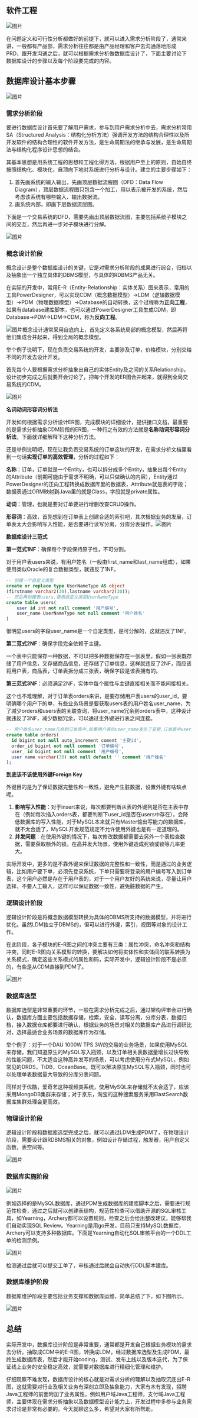 ## 软件工程

![图片](images/640-20220104103521056)

在问题定义和可行性分析都做好的前提下，就可以进入需求分析阶段了，通常来讲，一般都有产品部，需求分析往往都是由产品经理和客户去沟通落地形成PRD，跟开发沟通之后，就可以根据需求分析做数据库设计了，下面主要讨论下数据库设计的步骤以及每个阶段要完成的内容。

## 数据库设计基本步骤

![图片](images/640-20220104104811287)

### 需求分析阶段

要进行数据库设计首先要了解用户需求，参与到用户需求分析中去，需求分析常用SA（Structured Analysis：结构化分析方法）强调开发方法的结构合理性以及所开发软件的结构合理性的软件开发方法，是生命周期法的继承与发展，是生命周期法与结构化程序设计思想的结合。

其基本思想是用系统工程的思想和工程化得方法，根据用户至上的原则，自始自终按照结构化、模块化，自顶向下地对系统进行分析与设计。建立的主要步骤如下：

1. 首先画系统的输入输出，先画顶层数据流程图（DFD：Data Flow Diagram），顶层数据流程图只包含一个加工，用以表示被开发的系统，然后考虑该系统有哪些输入、输出数据流。
2. 画系统内部，即画下层数据流层图。

下面是一个交易系统的DFD，需要先画出顶层数据流图，主要包括系统子模块之间的交互，然后再进一步对子模块进行分解。

![图片](images/640-20220104103521086)

### 概念设计阶段

概念设计是整个数据库设计的关键，它是对需求分析阶段的成果进行综合，归档以及抽象出一个独立具体的DBMS模型，与具体的RDBMS产品无关。

在实际的开发中，常用E-R（Entity-Relationship：实体关系）图来表示，常用的工具PowerDesigner，可以实现CDM（概念数据模型）->LDM（逻辑数据模型）->PDM（物理数据模型）->Database的自动转换，这个过程称为**正向工程**，如果有database建库脚本，也可以通过PowerDesigner工具生成CDM，即Database->PDM->LDM->CDM，称为**反向工程**。

![图片](images/640-20220104103521129)概念设计通常采用自底向上，首先定义各系统局部的概念模型，然后再将他们集成合并起来，得到全局的概念模型。

举个例子说明下，现在负责交易系统的开发，主要涉及订单，价格模块，分别交给不同的开发去设计开发。

首先每个人要根据需求分析抽象出自己的实体Entity及之间的关系Relationship，设计初步完成之后就要开会讨论了，把每个开发的ER图合并起来，就得到全局交易系统的CDM。

![图片](images/640-20220104103521124-1263721.)

**名词动词形容词分析法**

开发如何根据需求分析设计ER图，完成模块的详细设计，提供接口文档，最重要的是需求分析抽象CDM阶段的ER图，一种行之有效的方法就是**名称动词形容词分析法**，下面就详细解释下这种分析方法。

还是举例说明吧，现在让我负责交易系统的订单这块的开发，在需求分析文档里看到一句话**实现订单的高效管理**，分析的过程如下：

**名称**：订单，订单就是一个Entity，也可以拆分成多个Entity，抽象出每个Entity的Attribute（前期可能由于需求不明确，可以只做确认的内容），Entity通过PowerDesigner的正向工程转换成数据库里的数据表，Attribute就是表的字段；数据表通过ORM映射到Java里的就是Class，字段就是private属性。

**动词**：管理，也就是要对订单要进行增删改查CRUD操作。

**形容词**：高效，首先想到在订单表上创建合适的索引吧，其次根据业务的发展，订单表太大会影响写入性能，是否要进行读写分离，分库分表操作。![图片](images/640-20220104103521114)

**数据库设计三范式**

**第一范式1NF**：确保每个字段保持原子性，不可分割。

对于用户表users来说，有用户姓名（一般由first_name和last_name组成），如果使用类似Oracle的复合数据类型，就违反了1NF。

```sql
-- 创建一个自定义类型
create or replace type UserNameType AS object
(firstname varchar2(30),lastname varchar2(30));
-- 然后再创建表users,使用自定义类型UserNameType 
create table users(
	user id int not null comment '用户编号',
	user_name UserNameType not null comment '用户姓名'
)
```

很明显users的字段user_name是一个自定类型，是可分解的，这就违反了1NF。

**第二范式2NF**：确保字段完全依赖于主键。

一个表中只能保存一种数据，不可以把多种数据保存在一张表里，假如一张表既存储了用户信息，又存储商品信息，还存储了订单信息，这样就违反了2NF，而应该将用户表，商品表，订单表拆分成三张表，确保字段是该表拥有的。

**第三范式3NF**：必须满足2NF，实体中每个属性与主键直接相关而不能间接相关。

这个也不难理解，对于订单表orders来讲，是要存储用户表users的user_id，要明确哪个用户下的单，有些业务场景是要获取users表的用户姓名user_name，为了减少orders和users表的关联查询，将user_name冗余到orders表中，这种设计就违反了3NF，减少数据冗余，可以通过主外键进行表之间连接。

```sql
-- 用户姓名user_name几余到订单表中,如果用户表的user_name发生了变更,订单表中user_name也要跟着变更,这种设计会导致数据不一致，而且扩展维护比较困难
create table orders(
  id bigint not null auto_increment coment '主键id',
  order_id bigint not null comment '订单编号',
  user_ id bigint not null comment '用户编号',
  user name varchar(30) not null default '' comment '用户姓名'
);
```

**到底该不该使用外键Foreign Key**

外键目的是为了保证数据完整性和一致性，避免产生脏数据，设置外键有啥缺点呢。

1. **影响写入性能**：对于insert来说，每次都要判断从表的外键列是否在主表中存在（例如每次插入orders表，都要判断下user_id是否在users中存在），会降低数据库的写入性能，对于MySQL本来就只有Master输出写能力的数据库，就不太合适了，MySQL开发规范规定不允许使用外键也是有一定道理的。
2. **并发问题**：在使用外键的情况下，每次修改数据都需要去另外一个表检查数据，需要获取额外的锁。在高并发大场景，使用外键造成死锁或锁等几率更大。

实际开发中，更多的是不靠外键来保证数据的完整性和一致性，而是通过的业务逻辑，比如用户要下单，必须先登录系统，下单只需要将登录的用户编号写入到订单表，这个用户必然是存在于用户表的，对于一个用户友好的系统来说，尽量让用户选择，不要人工输入，这样可以保证数据一致性，避免脏数据的产生。

### 逻辑设计阶段

逻辑设计阶段是将概念数据模型转换为具体的DBMS所支持的数据模型，并将进行优化。虽然LDM独立于DBMS的，但可以进行外键，索引，视图等对象的设计工作。

在此阶段，各子模块的E-R图之间的冲突主要有三类：属性冲突，命名冲突和结构冲突，同时E-R图向关系模型的转换，要解决如何将实体性和实体间的联系转换为关系模式，确定这些关系模式的属性和码，实际开发中，逻辑设计阶段不是必须的，有些是从CDM直接到PDM了。

![图片](images/640-20220104104234639)

### 数据库选型

数据库选型是非常重要的环节，一般在需求分析完成之后，通过架构评审会进行确认，数据库方面主要包括数据存储，检索，安全，读写分离，分库分表，数据归档，接入数据仓库都要进行确认，根据业务的场景对相关的数据库产品进行调研比对，选择最适合业务场景的数据库作为存储。

举个例子：对于一个DAU 1000W  TPS 3W的交易的业务场景，如果使用MySQL来存储，我们知道原生的MySQL写入瓶颈，以及订单相关表数据量增长过快导致的性能问题，不太适合这种高并发写的场景，可以考虑使用分布式MySQL，例如常见的DRDS，TiDB，OceanBase。既可以解决原生MySQL写入瓶颈，同时也可以处理单表数据量大导致的分库分表问题。

同样对于优酷，爱奇艺这种视频类系统，使用MySQL来存储就不太合适了，应该采用MongoDB集群来存储；对于京东，淘宝的这种搜索服务采用ElastSearch数据库集群处理会更高效。

### 物理设计阶段

逻辑设计阶段和数据库选型完成之后，就可以通过LDM生成PDM了，在物理设计阶段，需要设计跟RDBMS相关的对象，例如设计存储过程，触发器，用户自定义函数，表空间等。

![图片](images/640-20220104104234672)

### 数据库实施阶段

![图片](images/640-20220104104234686)

例如选择的是MySQL数据库，通过PDM生成数据库的建库脚本之后，需要进行规范性检查，通过之后就可以创建表结构，规范性检查可以借助开源的SQL审核工具，如Yearning，Archery都可以设置规则，检查之后会给出整改建议，能够帮我们自动实现SQL Review。Yearning是用go开发，目前只支持MySQL数据库，Archery可以支持多种数据库。下面是Yearning自动化SQL审核平台的一个DDL工单的检测示例。

![图片](images/640-20220104104234679)

检测通过后就可以提交工单了，审核通过后就会自动执行DDL脚本建库。

### 数据库维护阶段

数据库维护阶段主要包括业务支撑和数据库运维，简单总结了下，如下图所示。

![图片](images/640-20220104104234638)

## 总结

实际开发中，数据库设计阶段是非常重要，通常都是开发自己根据业务模块的需求去分析，抽取成CDM中的E-R图，转换成LDM，经过数据库选型及生成PDM，最终生成数据库表，然后才能开始coding，测试、发布上线以及版本迭代，为了保证线上业务的安全稳定高效，就需要对数据库进行精细化管理和维护。

仔细观察不难发现，数据库设计的核心就是对需求分析的理解以及抽取沉底出E-R图，这就需要对行业及相关业务有深刻立即及抽象能力，大家有木有发现，招聘Java工程师的前面附加了业务属性，例如用户域Java工程师，支付域Java工程师，主要体现在需求分析抽象以及数据模型设计能力上，开发过程中多参与业务需求讨论是非常有必要的。今天就聊这么多，希望对大家有所帮助。